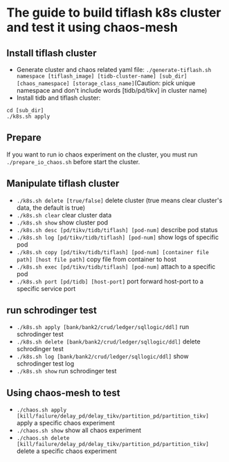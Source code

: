 # The guide to build tiflash k8s cluster and test it using chaos-mesh

## Install tiflash cluster
* Generate cluster and chaos related yaml file: `./generate-tiflash.sh namespace [tiflash_image] [tidb-cluster-name] [sub_dir] [chaos_namespace] [storage_class_name]`(Caution: pick unique namespace and don't include words [tidb/pd/tikv] in cluster name)
* Install tidb and tiflash cluster: 
```
cd [sub_dir]
./k8s.sh apply
```

## Prepare
If you want to run io chaos experiment on the cluster, you must run `./prepare_io_chaos.sh` before start the cluster.

## Manipulate tiflash cluster
* `./k8s.sh delete [true/false]` delete cluster (true means clear cluster's data, the default is true)
* `./k8s.sh clear` clear cluster data
* `./k8s.sh show` show cluster pod
* `./k8s.sh desc [pd/tikv/tidb/tiflash] [pod-num]` describe pod status
* `./k8s.sh log [pd/tikv/tidb/tiflash] [pod-num]` show logs of specific pod
* `./k8s.sh copy [pd/tikv/tidb/tiflash] [pod-num] [container file path] [host file path]` copy file from container to host
* `./k8s.sh exec [pd/tikv/tidb/tiflash] [pod-num]` attach to a specific pod
* `./k8s.sh port [pd/tidb] [host-port]` port forward host-port to a specific service port

## run schrodinger test
* `./k8s.sh apply [bank/bank2/crud/ledger/sqllogic/ddl]` run schrodinger test
* `./k8s.sh delete [bank/bank2/crud/ledger/sqllogic/ddl]` delete schrodinger test
* `./k8s.sh log [bank/bank2/crud/ledger/sqllogic/ddl]` show schrodinger test log
* `./k8s.sh show` run schrodinger test

## Using chaos-mesh to test
* `./chaos.sh apply [kill/failure/delay_pd/delay_tikv/partition_pd/partition_tikv]` apply a specific chaos experiment
* `./chaos.sh show` show all chaos experiment
* `./chaos.sh delete [kill/failure/delay_pd/delay_tikv/partition_pd/partition_tikv]` delete a specific chaos experiment
